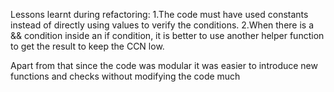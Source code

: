 Lessons learnt during refactoring:
1.The code must have used constants instead of directly using values to verify the conditions. 
2.When there is a && condition inside an if condition, it is better to use another helper function to get the result to keep the CCN low.

Apart from that since the code was modular it was easier to introduce new functions and checks without modifying the code much
